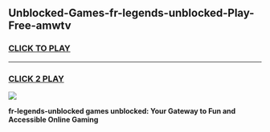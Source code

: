 
## Unblocked-Games-fr-legends-unblocked-Play-Free-amwtv
<h3>
<a href="https://premium76.site?title=fr-legends-unblocked&ref=18A1">CLICK TO PLAY</a></h3>
<hr>

<h3>
<a href="https://premium76.site?title=fr-legends-unblocked&ref=18A1">CLICK 2 PLAY</a>
  
</h3>

<a href="https://premium76.site?title=fr-legends-unblocked&ref=18A1"><img src="https://clearcache.store/games.png"></a>


**fr-legends-unblocked games unblocked: Your Gateway to Fun and Accessible Online Gaming**
